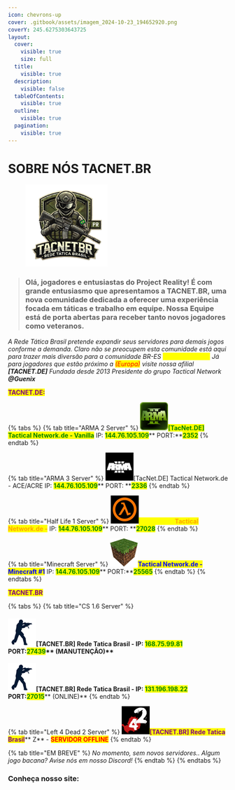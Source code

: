 ```yaml
---
icon: chevrons-up
cover: .gitbook/assets/imagem_2024-10-23_194652920.png
coverY: 245.6275303643725
layout:
  cover:
    visible: true
    size: full
  title:
    visible: true
  description:
    visible: false
  tableOfContents:
    visible: true
  outline:
    visible: true
  pagination:
    visible: true
---
```


# SOBRE NÓS TACNET.BR

<figure><img src=".gitbook/assets/Ideiaa.png" alt="" width="188"><figcaption></figcaption></figure>



> ### Olá, jogadores e entusiastas do **Project Reality**! É com grande entusiasmo que apresentamos a **TACNET.BR**, uma nova comunidade dedicada a oferecer uma experiência focada em táticas e trabalho em equipe. Nossa Equipe está de porta abertas para receber tanto novos jogadores como veteranos.

_A Rede Tática Brasil pretende expandir seus servidores para demais jogos conforme a demanda. Claro não se preocupem esta comunidade está aqui para trazer mais diversão para a comunidade BR-ES <mark style="color:yellow;">(South America)</mark> Já para jogadores que estão próximo a <mark style="color:red;">(Europa)</mark> visite nossa afilial **\[TACNET.DE]** Fundada desde 2013 Presidente do grupo Tactical Network **@Guenix**_&#x20;

<mark style="color:purple;">**TACNET.DE:**</mark>

{% tabs %}
{% tab title="ARMA 2 Server" %}
<img src=".gitbook/assets/image (13).png" alt="" data-size="original"><mark style="color:green;">**\[TacNet.DE] Tactical Network.de - Vanilla**</mark> IP: <mark style="color:green;">**144.76.105.109**</mark>** PORT:**<mark style="color:green;">**2352**</mark>
{% endtab %}

{% tab title="ARMA 3 Server" %}
<img src=".gitbook/assets/image (14).png" alt="" data-size="original">\[TacNet.DE] Tactical Network.de - ACE/ACRE IP: <mark style="color:green;">**144.76.105.109**</mark>** PORT: **<mark style="color:green;">**2336**</mark>
{% endtab %}

{% tab title="Half Life 1 Server" %}
<img src=".gitbook/assets/image (15).png" alt="" data-size="original"><mark style="color:yellow;">**\[TacNet.DE]**</mark><mark style="color:orange;">**Tactical Network.de -**</mark> IP: <mark style="color:green;">**144.76.105.109**</mark>** PORT: **<mark style="color:green;">**27028**</mark>
{% endtab %}

{% tab title="Minecraft Server" %}
<img src=".gitbook/assets/image (12).png" alt="" data-size="original"><mark style="color:blue;">**Tactical Network.de - Minecraft #1**</mark> IP: <mark style="color:green;">**144.76.105.109**</mark>** PORT:**<mark style="color:green;">**25565**</mark>
{% endtab %}
{% endtabs %}

<mark style="color:purple;">**TACNET.BR**</mark>

{% tabs %}
{% tab title="CS 1.6 Server" %}
#### ![](<.gitbook/assets/image (16).png>)**\[TACNET.BR]** Rede Tatica Brasil - IP: <mark style="color:green;">**168.75.99.81**</mark> PORT:<mark style="color:green;">**27439**</mark>**  **<mark style="color:blue;">**(MANUTENÇÂO)**</mark>

![](<.gitbook/assets/image (19).png>)**\[TACNET.BR] Rede Tatica Brasil - IP: **<mark style="color:green;">**131.196.198.22**</mark>** PORT:**<mark style="color:green;">**27015**</mark>** **<mark style="color:blue;">**(ONLINE)**</mark>
{% endtab %}

{% tab title="Left 4 Dead 2 Server" %}
![](<.gitbook/assets/image (17).png>)<mark style="color:purple;">**\[TACNET.BR] Rede Tatica Brasil**</mark>** Z** - <mark style="color:red;">**SERVIDOR OFFLINE**</mark>
{% endtab %}

{% tab title="EM BREVE" %}
_No momento, sem novos servidores.. Algum jogo bacana? Avise nós em nosso Discord!_
{% endtab %}
{% endtabs %}

### Conheça nosso site:
